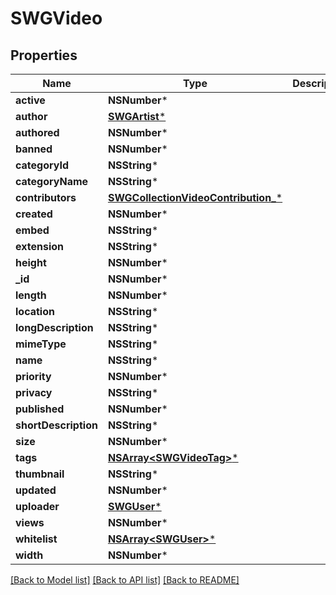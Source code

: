 # SWGVideo

## Properties
Name | Type | Description | Notes
------------ | ------------- | ------------- | -------------
**active** | **NSNumber*** |  | [optional] 
**author** | [**SWGArtist***](SWGArtist.md) |  | [optional] 
**authored** | **NSNumber*** |  | [optional] 
**banned** | **NSNumber*** |  | [optional] 
**categoryId** | **NSString*** |  | [optional] 
**categoryName** | **NSString*** |  | [optional] 
**contributors** | [**SWGCollectionVideoContribution_***](SWGCollectionVideoContribution_.md) |  | [optional] 
**created** | **NSNumber*** |  | [optional] 
**embed** | **NSString*** |  | [optional] 
**extension** | **NSString*** |  | [optional] 
**height** | **NSNumber*** |  | [optional] 
**_id** | **NSNumber*** |  | [optional] 
**length** | **NSNumber*** |  | [optional] 
**location** | **NSString*** |  | [optional] 
**longDescription** | **NSString*** |  | [optional] 
**mimeType** | **NSString*** |  | [optional] 
**name** | **NSString*** |  | [optional] 
**priority** | **NSNumber*** |  | [optional] 
**privacy** | **NSString*** |  | [optional] 
**published** | **NSNumber*** |  | [optional] 
**shortDescription** | **NSString*** |  | [optional] 
**size** | **NSNumber*** |  | [optional] 
**tags** | [**NSArray&lt;SWGVideoTag&gt;***](SWGVideoTag.md) |  | [optional] 
**thumbnail** | **NSString*** |  | [optional] 
**updated** | **NSNumber*** |  | [optional] 
**uploader** | [**SWGUser***](SWGUser.md) |  | [optional] 
**views** | **NSNumber*** |  | [optional] 
**whitelist** | [**NSArray&lt;SWGUser&gt;***](SWGUser.md) |  | [optional] 
**width** | **NSNumber*** |  | [optional] 

[[Back to Model list]](../README.md#documentation-for-models) [[Back to API list]](../README.md#documentation-for-api-endpoints) [[Back to README]](../README.md)


